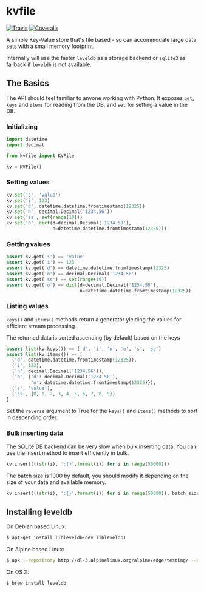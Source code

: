 # kvfile

[![Travis](https://img.shields.io/travis/akariv/kvfile/master.svg)](https://travis-ci.org/akariv/kvfile)
[![Coveralls](http://img.shields.io/coveralls/akariv/kvfile.svg?branch=master)](https://coveralls.io/r/akariv/kvfile?branch=master)

A simple Key-Value store that's file based - so can accommodate large data sets with a small memory footprint.

Internally will use the faster `leveldb` as a storage backend or `sqlite3` as fallback if `leveldb` is not available.

## The Basics

The API should feel familiar to anyone working with Python.
It exposes `get`, `keys` and `items` for reading from the DB, and `set` for setting a value in the DB.

### Initializing

```python
import datetime
import decimal

from kvfile import KVFile

kv = KVFile()
```

### Setting values

```python
kv.set('s', 'value')
kv.set('i', 123)
kv.set('d', datetime.datetime.fromtimestamp(12325))
kv.set('n', decimal.Decimal('1234.56'))
kv.set('ss', set(range(10)))
kv.set('o', dict(d=decimal.Decimal('1234.58'), 
                 n=datetime.datetime.fromtimestamp(12325)))
```

### Getting values

```python
assert kv.get('s') == 'value'
assert kv.get('i') == 123
assert kv.get('d') == datetime.datetime.fromtimestamp(12325)
assert kv.get('n') == decimal.Decimal('1234.56')
assert kv.get('ss') == set(range(10))
assert kv.get('o') == dict(d=decimal.Decimal('1234.58'), 
                           n=datetime.datetime.fromtimestamp(12325))
```

### Listing values

`keys()` and `items()` methods return a generator yielding the values for efficient stream processing.

The returned data is sorted ascending (by default) based on the keys

```python
assert list(kv.keys()) == ['d', 'i', 'n', 'o', 's', 'ss']
assert list(kv.items()) == [
  ('d', datetime.datetime.fromtimestamp(12325)), 
  ('i', 123), 
  ('n', decimal.Decimal('1234.56')), 
  ('o', {'d': decimal.Decimal('1234.58'), 
         'n': datetime.datetime.fromtimestamp(12325)}), 
  ('s', 'value'), 
  ('ss', {0, 1, 2, 3, 4, 5, 6, 7, 8, 9})
]
```

Set the `reverse` argument to True for the `keys()` and `items()` methods to sort in descending order.

### Bulk inserting data

The SQLite DB backend can be very slow when bulk inserting data. You can use the insert method to insert efficiently in bulk.

```python
kv.insert(((str(i), ':{}'.format(i)) for i in range(50000)))
```

The batch size is 1000 by default, you should modify it depending on the size of your data and available memory.

```python
kv.insert(((str(i), ':{}'.format(i)) for i in range(50000)), batch_size=40000)
```


## Installing leveldb

On Debian based Linux:
```bash
$ apt-get install libleveldb-dev libleveldb1
```

On Alpine based Linux:
```bash
$ apk --repository http://dl-3.alpinelinux.org/alpine/edge/testing/ --update add leveldb leveldb-dev
```

On OS X:
```bash
$ brew install leveldb
```

